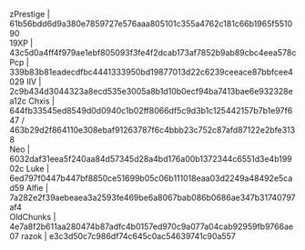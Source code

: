 zPrestige | 61b56bdd6d9a380e7859727e576aaa805101c355a4762c181c66b1965f551090                                                                                                     
19XP | 43c5d0a4ff4f979ae1ebf805093f3fe4f2dcab173af7852b9ab89cbc4eea578c                                                                                                             
Pcp | 339b83b81eadecdfbc4441333950bd19877013d22c6239ceeace87bbfcee4029                                                                                                              IIV | 2c9b434d3044323a8ecd535e3005a8b1d10b0ecf94ba7413bae6e932328ea12c                                                                                                              Chxis | 644fb33545ed8549d0d0940c1b02ff8066df5c9d3b1c125442157b7b1e97f647 / 463b29d2f864110e308ebaf91263787f6c4bbb23c752c87afd87122e2bfe3138                                         
Neo | 6032daf31eea5f240aa84d57345d28a4bd176a00b1372344c6551d3e4b19902c
Luke | 6ed797f0447b447bf8850ce51699b05c06b111018eaa03d2249a48492e5cad59
Alfie | 7a282e2f39aebeaea3a2593fe469be6a8067bab086b0686ae347b31740797af4                                                                                                          
OldChunks | 4e7a8f2b611aa280474b87adfc4b0157ed970c9a077a04cab92959fb9766ae07
razok | e3c3d50c7c986df74c645c0ac54639741c90a557
